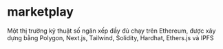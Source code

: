 # marketplay
Một thị trường kỹ thuật số ngăn xếp đầy đủ chạy trên Ethereum, được xây dựng bằng Polygon, Next.js, Tailwind, Solidity, Hardhat, Ethers.js và IPFS
